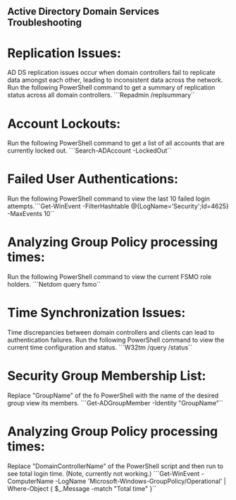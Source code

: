 ## Active Directory Domain Services Troubleshooting
# Replication Issues:
AD DS replication issues occur when domain controllers fail to replicate data amongst each other, leading to inconsistent data across the network. Run the following PowerShell command to get a summary of replication status across all domain controllers.
```Repadmin /replsummary``

# Account Lockouts:
Run the following PowerShell command to get a list of all accounts that are currently locked out.
```Search-ADAccount -LockedOut``

# Failed User Authentications:
Run the following PowerShell command to view the last 10 failed login attempts.```Get-WinEvent -FilterHashtable @{LogName='Security';Id=4625} -MaxEvents 10``

# Analyzing Group Policy processing times:
Run the following PowerShell command to view the current FSMO role holders. 
```Netdom query fsmo``

# Time Synchronization Issues:
Time discrepancies between domain controllers and clients can lead to authentication failures. Run the following PowerShell command to view the current time configuration and status.
```W32tm /query /status``

# Security Group Membership List:
Replace "GroupName" of the fo PowerShell with the name of the desired group view its members.
```Get-ADGroupMember -Identity "GroupName"``

# Analyzing Group Policy processing times:
Replace "DomainControllerName" of the PowerShell script and then run to see total login time. (Note, currently not working.)
```Get-WinEvent -ComputerName <DomainControllerName> -LogName 'Microsoft-Windows-GroupPolicy/Operational' | Where-Object { $_.Message -match "Total time" }``